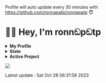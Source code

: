 
Profile will auto update every 30 minutes with https://github.com/ronnapatp/ronnapatp 😇

# 👋🏻 Hey, I'm ronnඞpඞtp

 

<details><summary><strong>My Profile</strong></summary>

## Profile

- I have 29 followers.
- I follow 53 people.

</details>

<details><summary><strong>State</strong></summary>

## State

[![wakatime](https://wakatime.com/badge/user/b083581b-d8a5-4ab4-a887-a768e082ff97.svg)](https://wakatime.com/@b083581b-d8a5-4ab4-a887-a768e082ff97)

[![Languages](https://github-readme-stats.vercel.app/api/top-langs/?username=ronnapatp&layout=compact&langs_count=10&hide_border=true&custom_title=Languages&bg_color=00000000)](https://github.com/ronnapatp)

</details>

<details><summary><strong>Active Project</strong></summary>

## Active Project

- [ronnapat.com](https://github.com/ronnapatp/ronnapat.com)
- [Diswitch](https://github.com/theronnapat/diswitch)
- [Garden](https://github.com/ronnapatp/garden)
- [Twitter bot](https://github.com/ronnapatp/twitter-bot)
- [Autogacha](https://github.com/ronnapatp/autogacha)
- [Profile updater](https://github.com/ronnapatp/ronnapatp)
- [Kumi The Chubby Bear](https://github.com/kumithechubbybear)

</details>

[![](https://img.shields.io/badge/website-000000?style=for-the-badge&logo=About.me&logoColor=white)](https://ronnapat.com/)


Latest update : Sat Oct 28 06:31:58 2023

